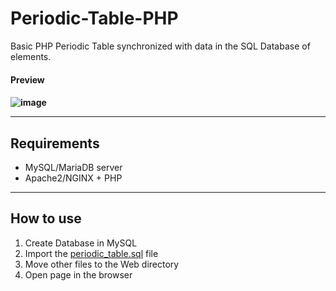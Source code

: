 <h1>Periodic-Table-PHP</h1>
Basic PHP Periodic Table synchronized with data in the SQL Database of elements.
<h4>Preview<h4>
  
![image](https://user-images.githubusercontent.com/26941193/154125648-686b3672-82b5-44a4-99aa-fc2fd30d4760.png)

  
<hr>
  <h2>Requirements</h2>
  <ul>
    <li>MySQL/MariaDB server</li>
    <li>Apache2/NGINX + PHP</li>
  </ul>
  
<hr>
  <h2>How to use</h2>
  <ol>
    <li>Create Database in MySQL</li>
    <li>Import the <a href="https://github.com/Xehos/Periodic-Table-PHP/blob/main/periodic_table.sql">periodic_table.sql</a> file</li>
    <li>Move other files to the Web directory</li>
    <li>Open page in the browser</li>
  </ol>
